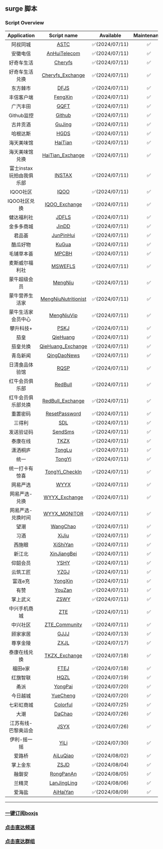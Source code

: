 ## surge 脚本
### Script Overview
|   Application   |                                      Script name                                       |   Available   | Maintenance |
|:---------------:|:--------------------------------------------------------------------------------------:|:-------------:|:-----------:|
| 阿叔同城 | [ASTC](https://github.com/xzxxn777/Surge/blob/main/Script/ASTC/ASTC.js) | ✅(2024/07/11) | ✅️ |
| 安徽电信 | [AnHuiTelecom](https://github.com/xzxxn777/Surge/blob/main/Script/AnHuiTelecom/AnHuiTelecom.js) | ✅(2024/07/11) | ✅️ |
| 好奇车生活 | [Cheryfs](https://github.com/xzxxn777/Surge/blob/main/Script/Cheryfs/Cheryfs.js) | ✅(2024/07/11) | ✅️ |
| 好奇车生活兑换 | [Cheryfs_Exchange](https://github.com/xzxxn777/Surge/blob/main/Script/Cheryfs/Cheryfs_Exchange.js) | ✅(2024/07/11) | ✅️ |
| 东方棘市 | [DFJS](https://github.com/xzxxn777/Surge/blob/main/Script/DFJS/DFJS.js) | ✅(2024/07/11) | ✅️ |
| 丰信客户端 | [FengXin](https://github.com/xzxxn777/Surge/blob/main/Script/FengXin/FengXin.js) | ✅(2024/07/11) | ✅️ |
| 广汽丰田 | [GQFT](https://github.com/xzxxn777/Surge/blob/main/Script/GQFT/GQFT.js) | ✅(2024/07/11) | ✅️ |
| Github监控 | [Github](https://github.com/xzxxn777/Surge/blob/main/Script/Github/Github.js) | ✅(2024/07/11) | ✅️ |
| 古井贡酒 | [GuJing](https://github.com/xzxxn777/Surge/blob/main/Script/GuJing/GuJing.js) | ✅(2024/07/11) | ✅️ |
| 哈根达斯 | [HGDS](https://github.com/xzxxn777/Surge/blob/main/Script/HGDS/HGDS.js) | ✅(2024/07/11) | ✅️ |
| 海天美味馆 | [HaiTian](https://github.com/xzxxn777/Surge/blob/main/Script/HaiTian/HaiTian.js) | ✅(2024/07/11) | ✅️ |
| 海天美味馆兑换 | [HaiTian_Exchange](https://github.com/xzxxn777/Surge/blob/main/Script/HaiTian/HaiTian_Exchange.js) | ✅(2024/07/11) | ✅️ |
| 富士instax玩拍由我俱乐部 | [INSTAX](https://github.com/xzxxn777/Surge/blob/main/Script/INSTAX/INSTAX.js) | ✅(2024/07/11) | ✅️ |
| IQOO社区 | [IQOO](https://github.com/xzxxn777/Surge/blob/main/Script/IQOO/IQOO.js) | ✅(2024/07/11) | ✅️ |
| IQOO社区兑换 | [IQOO_Exchange](https://github.com/xzxxn777/Surge/blob/main/Script/IQOO/IQOO_Exchange.js) | ✅(2024/07/11) | ✅️ |
| 健达福利社 | [JDFLS](https://github.com/xzxxn777/Surge/blob/main/Script/JDFLS/JDFLS.js) | ✅(2024/07/11) | ✅️ |
| 金多多商城 | [JinDD](https://github.com/xzxxn777/Surge/blob/main/Script/JinDD/JinDD.js) | ✅(2024/07/11) | ✅️ |
| 君品荟 | [JunPinHui](https://github.com/xzxxn777/Surge/blob/main/Script/XiJiu/JunPinHui.js) | ✅(2024/07/11) | ✅️ |
| 酷瓜好物 | [KuGua](https://github.com/xzxxn777/Surge/blob/main/Script/KuGua/KuGua.js) | ✅(2024/07/11) | ✅️ |
| 毛铺草本荟 | [MPCBH](https://github.com/xzxxn777/Surge/blob/main/Script/MPCBH/MPCBH.js) | ✅(2024/07/11) | ✅️ |
| 麦斯威尔福利社 | [MSWEFLS](https://github.com/xzxxn777/Surge/blob/main/Script/MSWEFLS/MSWEFLS.js) | ✅(2024/07/11) | ✅️ |
| 蒙牛超级会员 | [MengNiu](https://github.com/xzxxn777/Surge/blob/main/Script/MengNiu/MengNiu.js) | ✅(2024/07/11) | ✅️ |
| 蒙牛营养生活家 | [MengNiuNutritionist](https://github.com/xzxxn777/Surge/blob/main/Script/MengNiu/MengNiuNutritionist.js) | ✅(2024/07/11) | ✅️ |
| 蒙牛生活家会员中心 | [MengNiuVip](https://github.com/xzxxn777/Surge/blob/main/Script/MengNiu/MengNiuVip.js) | ✅(2024/07/11) | ✅️ |
| 攀升科技+ | [PSKJ](https://github.com/xzxxn777/Surge/blob/main/Script/PSKJ/PSKJ.js) | ✅(2024/07/11) | ✅️ |
| 茄皇 | [QieHuang](https://github.com/xzxxn777/Surge/blob/main/Script/TongYi/QieHuang.js) | ✅(2024/07/11) | ✅️ |
| 茄皇兑换 | [QieHuang_Exchange](https://github.com/xzxxn777/Surge/blob/main/Script/TongYi/QieHuang_Exchange.js) | ✅(2024/07/11) | ✅️ |
| 青岛新闻 | [QingDaoNews](https://github.com/xzxxn777/Surge/blob/main/Script/QingDaoNews/QingDaoNews.js) | ✅(2024/07/11) | ✅️ |
| 日清食品体验馆 | [RQSP](https://github.com/xzxxn777/Surge/blob/main/Script/RQSP/RQSP.js) | ✅(2024/07/11) | ✅️ |
| 红牛会员俱乐部 | [RedBull](https://github.com/xzxxn777/Surge/blob/main/Script/RedBull/RedBull.js) | ✅(2024/07/11) | ✅️ |
| 红牛会员俱乐部兑换 | [RedBull_Exchange](https://github.com/xzxxn777/Surge/blob/main/Script/RedBull/RedBull_Exchange.js) | ✅(2024/07/11) | ✅️ |
| 重置密码 | [ResetPassword](https://github.com/xzxxn777/Surge/blob/main/Script/CommonNews/ResetPassword.js) | ✅(2024/07/11) | ✅️ |
| 三得利 | [SDL](https://github.com/xzxxn777/Surge/blob/main/Script/SDL/SDL.js) | ✅(2024/07/11) | ✅️ |
| 发送验证码 | [SendSms](https://github.com/xzxxn777/Surge/blob/main/Script/CommonNews/SendSms.js) | ✅(2024/07/11) | ✅️ |
| 泰康在线 | [TKZX](https://github.com/xzxxn777/Surge/blob/main/Script/TKZX/TKZX.js) | ✅(2024/07/11) | ✅️ |
| 潇洒桐庐 | [TongLu](https://github.com/xzxxn777/Surge/blob/main/Script/TongLu/TongLu.js) | ✅(2024/07/11) | ✅️ |
| 统一 | [TongYi](https://github.com/xzxxn777/Surge/blob/main/Script/TongYi/TongYi.js) | ✅(2024/07/11) | ✅️ |
| 统一打卡有惊喜 | [TongYi_CheckIn](https://github.com/xzxxn777/Surge/blob/main/Script/TongYi/TongYi_CheckIn.js) | ✅(2024/07/11) | ✅️ |
| 网易严选 | [WYYX](https://github.com/xzxxn777/Surge/blob/main/Script/WYYX/WYYX.js) | ✅(2024/07/11) | ✅️ |
| 网易严选-兑换 | [WYYX_Exchange](https://github.com/xzxxn777/Surge/blob/main/Script/WYYX/WYYX_Exchange.js) | ✅(2024/07/11) | ✅️ |
| 网易严选-兑换时间 | [WYYX_MONITOR](https://github.com/xzxxn777/Surge/blob/main/Script/WYYX/WYYX_MONITOR.js) | ✅(2024/07/11) | ✅️ |
| 望潮 | [WangChao](https://github.com/xzxxn777/Surge/blob/main/Script/WangChao/WangChao.js) | ✅(2024/07/11) | ✅️ |
| 习酒 | [XiJiu](https://github.com/xzxxn777/Surge/blob/main/Script/XiJiu/XiJiu.js) | ✅(2024/07/11) | ✅️ |
| 西施眼 | [XiShiYan](https://github.com/xzxxn777/Surge/blob/main/Script/XiShiYan/XiShiYan.js) | ✅(2024/07/11) | ✅️ |
| 新江北 | [XinJiangBei](https://github.com/xzxxn777/Surge/blob/main/Script/XinJiangBei/XinJiangBei.js) | ✅(2024/07/11) | ✅️ |
| 仰韶会员 | [YSHY](https://github.com/xzxxn777/Surge/blob/main/Script/YSHY/YSHY.js) | ✅(2024/07/11) | ✅️ |
| 云筑工匠 | [YZGJ](https://github.com/xzxxn777/Surge/blob/main/Script/YZGJ/YZGJ.js) | ✅(2024/07/11) | ✅️ |
| 富连e充 | [YongXin](https://github.com/xzxxn777/Surge/blob/main/Script/YongXin/YongXin.js) | ✅(2024/07/11) | ✅️ |
| 有赞 | [YouZan](https://github.com/xzxxn777/Surge/blob/main/Script/YouZan/YouZan.js) | ✅(2024/07/11) | ✅️ |
| 掌上武义 | [ZSWY](https://github.com/xzxxn777/Surge/blob/main/Script/ZSWY/ZSWY.js) | ✅(2024/07/11) | ✅️ |
| 中兴手机商城 | [ZTE](https://github.com/xzxxn777/Surge/blob/main/Script/ZTE/ZTE.js) | ✅(2024/07/11) | ✅️ |
| 中兴社区 | [ZTE_Community](https://github.com/xzxxn777/Surge/blob/main/Script/ZTE/ZTE_Community.js) | ✅(2024/07/11) | ✅️ |
| 顾家家居 | [GJJJ](https://github.com/xzxxn777/Surge/blob/main/Script/GJJJ/GJJJ.js) | ✅(2024/07/13) | ✅️ |
| 尊享金陵 | [ZXJL](https://github.com/xzxxn777/Surge/blob/main/Script/ZXJL/ZXJL.js) | ✅(2024/07/17) | ✅️ |
| 泰康在线兑换 | [TKZX_Exchange](https://github.com/xzxxn777/Surge/blob/main/Script/TKZX/TKZX_Exchange.js) | ✅(2024/07/18) | ✅️ |
| 福田e家 | [FTEJ](https://github.com/xzxxn777/Surge/blob/main/Script/FTEJ/FTEJ.js) | ✅(2024/07/18) | ✅️ |
| 红旗智联 | [HQZL](https://github.com/xzxxn777/Surge/blob/main/Script/HQZL/HQZL.js) | ✅(2024/07/19) | ✅️ |
| 甬派 | [YongPai](https://github.com/xzxxn777/Surge/blob/main/Script/YongPai/YongPai.js) | ✅(2024/07/20) | ✅️ |
| 今日越城 | [YueCheng](https://github.com/xzxxn777/Surge/blob/main/Script/YueCheng/YueCheng.js) | ✅(2024/07/20) | ✅️ |
| 七彩虹商城 | [Colorful](https://github.com/xzxxn777/Surge/blob/main/Script/Colorful/Colorful.js) | ✅(2024/07/25) | ✅️ |
| 大潮 | [DaChao](https://github.com/xzxxn777/Surge/blob/main/Script/DaChao/DaChao.js) | ✅(2024/07/26) | ✅️ |
| 江苏有线-巴黎奥运会 | [JSYX](https://github.com/xzxxn777/Surge/blob/main/Script/JSYX/JSYX.js) | ✅(2024/07/26) | ✅️ |
| 伊利-摇一摇 | [YiLi](https://github.com/xzxxn777/Surge/blob/main/Script/YiLi/YiLi.js) | ✅(2024/07/30) | ✅️ |
| 爱路桥 | [AiLuQiao](https://github.com/xzxxn777/Surge/blob/main/Script/AiLuQiao/AiLuQiao.js) | ✅(2024/08/02) | ✅️ |
| 掌上金东 | [ZSJD](https://github.com/xzxxn777/Surge/blob/main/Script/ZSJD/ZSJD.js) | ✅(2024/08/04) | ✅️ |
| 融磐安 | [RongPanAn](https://github.com/xzxxn777/Surge/blob/main/Script/RongPanAn/RongPanAn.js) | ✅(2024/08/05) | ✅️ |
| 兰精灵 | [LanJingLing](https://github.com/xzxxn777/Surge/blob/main/Script/LanJingLing/LanJingLing.js) | ✅(2024/08/06) | ✅️ |
| 爱海盐 | [AiHaiYan](https://github.com/xzxxn777/Surge/blob/main/Script/AiHaiYan/AiHaiYan.js) | ✅(2024/08/09) | ✅️ |

------
### [一键订阅boxjs](http://boxjs.com/#/sub/add/https://raw.githubusercontent.com/xzxxn777/Surge/main/xzxxn.json)
### [点击直达频道](https://t.me/xzxxn777)
### [点击直达群组](https://t.me/xzxxn7777)
